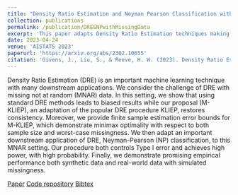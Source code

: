 ```yaml
---
title: "Density Ratio Estimation and Neyman Pearson Classification with Missing Data"
collection: publications
permalink: /publication/DRE&NPwithMissingData
excerpt: 'This paper adapts Density Ratio Estimation techniques making them robust to missing not at random missing data before applying this to the field of Neyman Pearson classification.'
date: 2023-04-24
venue: 'AISTATS 2023'
paperurl: 'https://arxiv.org/abs/2302.10655'
citation: 'Givens, J., Liu, S., & Reeve, H. W. (2023). Density Ratio Estimation and Neyman Pearson Classification with Missing Data. <i> arXiv preprint arXiv:2302.10655.</i>'
---
```

Density Ratio Estimation (DRE) is an important machine learning technique with many downstream applications. We consider the challenge of DRE with missing not at random (MNAR) data. In this setting, we show that using standard DRE methods leads to biased results while our proposal (M-KLIEP), an adaptation of the popular DRE procedure KLIEP, restores consistency. Moreover, we provide finite sample estimation error bounds for M-KLIEP, which demonstrate minimax optimality with respect to both sample size and worst-case missingness. We then adapt an important downstream application of DRE, Neyman-Pearson (NP) classification, to this MNAR setting. Our procedure both controls Type I error and achieves high power, with high probability.
Finally, we demonstrate promising empirical performance both synthetic data and real-world data with simulated missingness.

[Paper](https://arxiv.org/abs/2302.10655) 
[Code repository](https://github.com/joshgivens/DRE-NP-MissingData) 
[Bibtex](https://joshgivens.github.io/files/bibtex/DRE_NP_MissingData.bib)